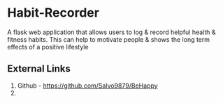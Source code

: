 # Habit-Recorder
A flask web application that allows users to log &amp; record helpful health &amp; fitness habits. This can help to motivate people &amp; shows the long term effects of a positive lifestyle 

## External Links

1. Github - https://github.com/Salvo9879/BeHappy
2. 